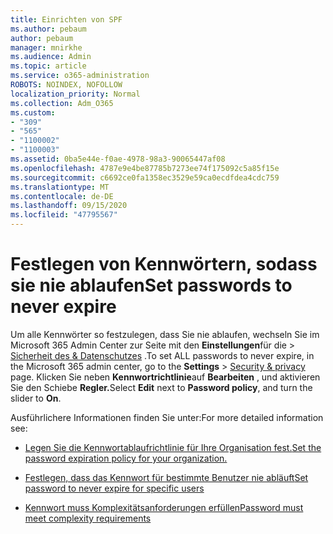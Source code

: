 ```yaml
---
title: Einrichten von SPF
ms.author: pebaum
author: pebaum
manager: mnirkhe
ms.audience: Admin
ms.topic: article
ms.service: o365-administration
ROBOTS: NOINDEX, NOFOLLOW
localization_priority: Normal
ms.collection: Adm_O365
ms.custom:
- "309"
- "565"
- "1100002"
- "1100003"
ms.assetid: 0ba5e44e-f0ae-4978-98a3-90065447af08
ms.openlocfilehash: 4787e9e4be87785b7273ee74f175092c5a85f15e
ms.sourcegitcommit: c6692ce0fa1358ec3529e59ca0ecdfdea4cdc759
ms.translationtype: MT
ms.contentlocale: de-DE
ms.lasthandoff: 09/15/2020
ms.locfileid: "47795567"
---
```

# <a name="set-passwords-to-never-expire"></a><span data-ttu-id="4439a-102">Festlegen von Kennwörtern, sodass sie nie ablaufen</span><span class="sxs-lookup"><span data-stu-id="4439a-102">Set passwords to never expire</span></span>

<span data-ttu-id="4439a-103">Um alle Kennwörter so festzulegen, dass Sie nie ablaufen, wechseln Sie im Microsoft 365 Admin Center zur Seite mit den **Einstellungen**für die  >  [Sicherheit des &amp; Datenschutzes](https://portal.office.com/adminportal/home#/settings/security) .</span><span class="sxs-lookup"><span data-stu-id="4439a-103">To set ALL passwords to never expire, in the Microsoft 365 admin center, go to the **Settings** > [Security &amp; privacy](https://portal.office.com/adminportal/home#/settings/security) page.</span></span> <span data-ttu-id="4439a-104">Klicken Sie neben **Kennwortrichtlinie**auf **Bearbeiten** , und aktivieren Sie den Schiebe **Regler.**</span><span class="sxs-lookup"><span data-stu-id="4439a-104">Select **Edit** next to **Password policy**, and turn the slider to **On**.</span></span>
  
<span data-ttu-id="4439a-105">Ausführlichere Informationen finden Sie unter:</span><span class="sxs-lookup"><span data-stu-id="4439a-105">For more detailed information see:</span></span> 

- [<span data-ttu-id="4439a-106">Legen Sie die Kennwortablaufrichtlinie für Ihre Organisation fest.</span><span class="sxs-lookup"><span data-stu-id="4439a-106">Set the password expiration policy for your organization.</span></span>](https://docs.microsoft.com/microsoft-365/admin/manage/set-password-expiration-policy)
  
- [<span data-ttu-id="4439a-107">Festlegen, dass das Kennwort für bestimmte Benutzer nie abläuft</span><span class="sxs-lookup"><span data-stu-id="4439a-107">Set password to never expire for specific users</span></span>](https://docs.microsoft.com/microsoft-365/admin/add-users/set-password-to-never-expire)

- [<span data-ttu-id="4439a-108">Kennwort muss Komplexitätsanforderungen erfüllen</span><span class="sxs-lookup"><span data-stu-id="4439a-108">Password must meet complexity requirements</span></span>](https://docs.microsoft.com/windows/security/threat-protection/security-policy-settings/password-must-meet-complexity-requirements)
  